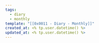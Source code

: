 ```yaml
---
tags:
  - diary
  - monthly
template: "[[0x0011 - Diary - Monthly]]"
created_at: <% tp.user.datetime() %>
updated_at: <% tp.user.datetime() %>
---
```

